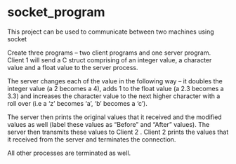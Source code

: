 # socket_program
This project can be used to communicate between two machines using socket

Create three programs – two client programs and one server program. Client 1 will send a C struct comprising of an integer value, a character value and a float value to the server process.

The server changes each of the value in the following way – it doubles the integer value (a 2 becomes a 4), adds 1 to the float value (a 2.3 becomes a 3.3) and increases the character value to the next higher character with a roll over (i.e a ‘z’ becomes ‘a’, ‘b’ becomes a ‘c’). 

The server then prints the original values that it received and the modified values as well (label these values as “Before” and “After” values). The server then transmits these values to Client 2
.
Client 2 prints the values that it received from the server and terminates the connection. 

All other processes are terminated as well.
